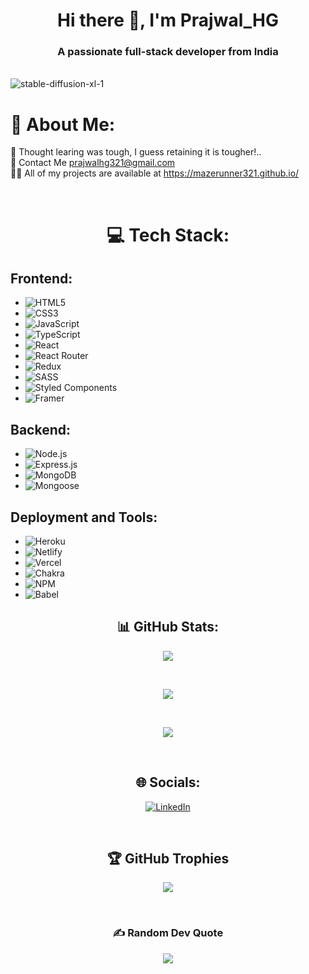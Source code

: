 <h1 align="center">Hi there 👋, I'm Prajwal_HG</h1>
<h3 align="center">A passionate full-stack developer from India</h3>

<br/>

<img src="https://i.ibb.co/d601jR7/stable-diffusion-xl-1.jpg" alt="stable-diffusion-xl-1" alt="img"/>

<br/>

#                                                                   💫 About Me:
🌱 Thought learing was tough, I guess retaining it is tougher!..<br>💬 Contact Me prajwalhg321@gmail.com <br> 👨‍💻 All of my projects are available at https://mazerunner321.github.io/

<br/>

<div align='center'>
  
# 💻 Tech Stack:

</div>

<div display='flex'>
  
## Frontend:
- ![HTML5](https://img.shields.io/badge/html5-%23E34F26.svg?style=for-the-badge&logo=html5&logoColor=white)
- ![CSS3](https://img.shields.io/badge/css3-%231572B6.svg?style=for-the-badge&logo=css3&logoColor=white)
- ![JavaScript](https://img.shields.io/badge/javascript-%23323330.svg?style=for-the-badge&logo=javascript&logoColor=%23F7DF1E)
- ![TypeScript](https://img.shields.io/badge/typescript-%23007ACC.svg?style=for-the-badge&logo=typescript&logoColor=white)
- ![React](https://img.shields.io/badge/react-%2320232a.svg?style=for-the-badge&logo=react&logoColor=%2361DAFB)
- ![React Router](https://img.shields.io/badge/React_Router-CA4245?style=for-the-badge&logo=react-router&logoColor=white)
- ![Redux](https://img.shields.io/badge/redux-%23593d88.svg?style=for-the-badge&logo=redux&logoColor=white)
- ![SASS](https://img.shields.io/badge/SASS-hotpink.svg?style=for-the-badge&logo=SASS&logoColor=white)
- ![Styled Components](https://img.shields.io/badge/styled--components-DB7093?style=for-the-badge&logo=styled-components&logoColor=white)
- ![Framer](https://img.shields.io/badge/Framer-black?style=for-the-badge&logo=framer&logoColor=blue)

## Backend:
- ![Node.js](https://img.shields.io/badge/node.js-6DA55F?style=for-the-badge&logo=node.js&logoColor=white)
- ![Express.js](https://img.shields.io/badge/express.js-%23404d59.svg?style=for-the-badge)
- ![MongoDB](https://img.shields.io/badge/mongodb-%234ea94b.svg?style=for-the-badge&logo=mongodb&logoColor=white)
- ![Mongoose](https://img.shields.io/badge/mongoose-%23880000.svg?style=for-the-badge)

## Deployment and Tools:
- ![Heroku](https://img.shields.io/badge/heroku-%23430098.svg?style=for-the-badge&logo=heroku&logoColor=white)
- ![Netlify](https://img.shields.io/badge/netlify-%23000000.svg?style=for-the-badge&logo=netlify&logoColor=#00C7B7)
- ![Vercel](https://img.shields.io/badge/vercel-%23000000.svg?style=for-the-badge&logo=vercel&logoColor=white)
- ![Chakra](https://img.shields.io/badge/chakra-%234ED1C5.svg?style=for-the-badge&logo=chakraui&logoColor=white)
- ![NPM](https://img.shields.io/badge/NPM-%23000000.svg?style=for-the-badge&logo=npm&logoColor=white)
- ![Babel](https://img.shields.io/badge/Babel-F9DC3e?style=for-the-badge&logo=babel&logoColor=black)

</div>
    
<div align='center'>
    
## 📊 GitHub Stats:
![](https://github-readme-stats.vercel.app/api?username=mazerunner321&theme=vue-dark&hide_border=true&include_all_commits=true&count_private=true)

<br/>

![](https://github-readme-streak-stats.herokuapp.com/?user=mazerunner321&theme=vue-dark&hide_border=true)

<br/>

![](https://github-readme-stats.vercel.app/api/top-langs/?username=mazerunner321&theme=vue-dark&hide_border=true&include_all_commits=true&count_private=true&layout=compact)
    
</div>

<br/>

<div align='center'>

## 🌐 Socials:
[![LinkedIn](https://img.shields.io/badge/LinkedIn-%230077B5.svg?logo=linkedin&logoColor=white)](https://www.linkedin.com/in/prajwal-hg-83a77a242/)

</div>

<br/>

<div align='center'>

## 🏆 GitHub Trophies
![](https://github-profile-trophy.vercel.app/?username=mazerunner321&theme=algolia&no-frame=true&no-bg=false&margin-w=4)

</div>

<br/>

<div align='center'>

### ✍️ Random Dev Quote
![](https://quotes-github-readme.vercel.app/api?type=vetical&theme=dark)

</div>

<!-- Proudly created with GPRM ( https://gprm.itsvg.in ) -->

